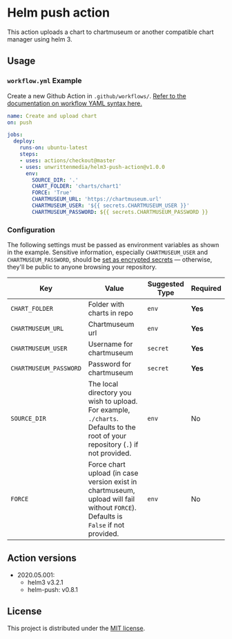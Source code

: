 # Helm push action

This action uploads a chart to chartmuseum or another compatible chart manager using helm 3.

## Usage

### `workflow.yml` Example

Create a new Github Action in `.github/workflows/`. [Refer to the documentation on workflow YAML syntax here.](https://help.github.com/en/articles/workflow-syntax-for-github-actions)

```yaml
name: Create and upload chart
on: push

jobs:
  deploy:
    runs-on: ubuntu-latest
    steps:
    - uses: actions/checkout@master
    - uses: unwrittenmedia/helm3-push-action@v1.0.0
      env:
        SOURCE_DIR: '.'
        CHART_FOLDER: 'charts/chart1'
        FORCE: 'True'
        CHARTMUSEUM_URL: 'https://chartmuseum.url'
        CHARTMUSEUM_USER: '${{ secrets.CHARTMUSEUM_USER }}'
        CHARTMUSEUM_PASSWORD: ${{ secrets.CHARTMUSEUM_PASSWORD }}
```

### Configuration

The following settings must be passed as environment variables as shown in the example. Sensitive information, especially `CHARTMUSEUM_USER` and `CHARTMUSEUM_PASSWORD`, should be [set as encrypted secrets](https://help.github.com/en/articles/virtual-environments-for-github-actions#creating-and-using-secrets-encrypted-variables) — otherwise, they'll be public to anyone browsing your repository.

| Key | Value | Suggested Type | Required |
| ------------- | ------------- | ------------- | ------------- |
| `CHART_FOLDER` | Folder with charts in repo | `env` | **Yes** |
| `CHARTMUSEUM_URL` | Chartmuseum url | `env` | **Yes** |
| `CHARTMUSEUM_USER` | Username for chartmuseum  | `secret` | **Yes** |
| `CHARTMUSEUM_PASSWORD` | Password for chartmuseum | `secret` | **Yes** |
| `SOURCE_DIR` | The local directory you wish to upload. For example, `./charts`. Defaults to the root of your repository (`.`) if not provided. | `env` | No |
| `FORCE` | Force chart upload (in case version exist in chartmuseum, upload will fail without `FORCE`). Defaults is `False` if not provided. | `env` | No |

## Action versions

- 2020.05.001:
  - helm3  v3.2.1
  - helm-push: v0.8.1

## License

This project is distributed under the [MIT license](LICENSE.md).
